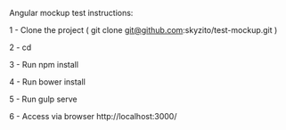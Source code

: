 Angular mockup test instructions:

1 - Clone the project ( git clone git@github.com:skyzito/test-mockup.git <folder-name> )

2 - cd <folder-name>

3 - Run npm install

4 - Run bower install

5 - Run gulp serve

6 - Access via browser http://localhost:3000/
